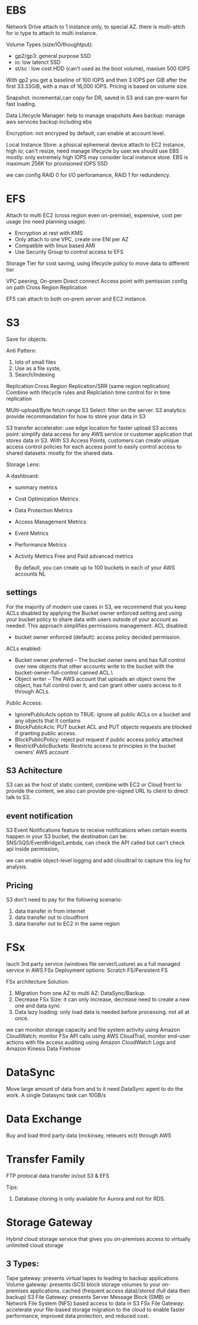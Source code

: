 # EBS

Network Drive attach to 1 instance only, to special AZ. there is multi-attch for io type to attach to multi instance.

Volume Types (size/IO/thoughtput):

- gp2/gp3: general purpose SSD
- io: low latenct SSD
- st/sc : low cost HDD (can't used as the boot volume), maxium 500 IOPS

With gp2 you get a baseline of 100 IOPS and then 3 IOPS per GiB after the first 33.33GiB, with a max of 16,000 IOPS. Pricing is based on volume size.

Snapshot: incremental,can copy for DR, saved in S3 and can pre-warm for fast loading.

Data Lifecycle Manager: help to manage snapshots
Aws backup: manage aws services backup including ebs

Encryption: not encryped by default, can enable at account level.

Local Instance Store: a phisical ephemeral device attach to EC2 instance, high io; can't resize, need manage lifecycle by user.we should use EBS mostly. only extremely high IOPS may consider local instance store. EBS is maximum 256K for provisioned IOPS SSD

we can config RAID 0 for I/O perforamance, RAID 1 for redundency.

# EFS

Attach to multi EC2 (cross region even on-premise), expensive, cost per usage (no need planning usage).

- Encryption at rest with KMS
- Only attach to one VPC, create one ENI per AZ
- Compatible with linux based AMI
- Use Security Group to control access to EFS

Storage Tier for cost saving, using lifecycle policy to move data to different tier

VPC peering, On-prem Direct connect
Access point with pemission config on path
Cross Region Replication

EFS can attach to both on-prem server and EC2 instance.

# S3

Save for objects.

Anti Pattern:

1. lots of small files
2. Use as a file syste,
3. Search/Indexing

Replication:Cross Region Replication/SRR (same region replication)
Combine with lifecycle rules and Replciation time control for in time replication

MUlti-upload/Byte fetch range
S3 Select: filter on the server.
S3 analytics: provide recommandation for how to store your data in S3

S3 transfer accelerator: use edge location for faster upload
S3 access point: simplify data access for any AWS service or customer application that stores data in S3. With S3 Access Points, customers can create unique access control policies for each access point to easily control access to shared datasets. mostly for the shared data.

Storage Lens:

A dashboard:

- summary metrics
- Cost Optimization Metrics
- Data Protection Metrics
- Access Management Metrics
- Event Metrics
- Performance Metrics
- Activity Metrics
  Free and Paid advanced metrics

  By default, you can create up to 100 buckets in each of your AWS accounts
  NL

## settings

For the majority of modern use cases in S3, we recommend that you keep ACLs disabled by applying the Bucket owner enforced setting and using your bucket policy to share data with users outside of your account as needed. This approach simplifies permissions management.
ACL disabled:

- bucket owner enforced (default): access policy decided permission.

ACLs enabled:

- Bucket owner preferred – The bucket owner owns and has full control over new objects that other accounts write to the bucket with the bucket-owner-full-control canned ACL.\
- Object writer – The AWS account that uploads an object owns the object, has full control over it, and can grant other users access to it through ACLs.

Public Access:

- IgnorePublicAcls option to TRUE: ignore all public ACLs on a bucket and any objects that it contains
- BlockPublicAcls: PUT bucket ACL and PUT objects requests are blocked if granting public access.
- BlockPublicPolicy: reject put request if public access policy attached
- RestrictPublicBuckets: Restricts access to principles in the bucket owners’ AWS account

## S3 Achitecture

S3 can as the host of static content, combine with EC2 or Cloud front to provide the content, we also can provide pre-signed URL to client to direct talk to S3.

## event notification

S3 Event Notifications feature to receive notifications when certain events happen in your S3 bucket, the destination can be: SNS/SQS/EventBridge/Lambda, can check the API called but can't check api inside permission,

we can enable object-level logging and add cloudtrail to capture this log for analysis.

## Pricing

S3 don't need to pay for the following scenario:

1. data transfer in from internet
2. data transfer out to cloudfront
3. data transfer out to EC2 in the same region

# FSx

lauch 3rd party service (windows file server/Lusture) as a full managed service in AWS
FSx Deployment options: Scratch FS/Persistent FS

FSx architecture Solution:

1. MIgration from one AZ to multi AZ: DataSync/Backup.
2. Decrease FSx Size: it can only increase, decrease need to create a new one and data sync
3. Data lazy loading: only load data is needed before processing. not all at once.

we can monitor storage capacity and file system activity using Amazon CloudWatch; monitor FSx API calls using AWS CloudTrail, monitor end-user actions with file access auditing using Amazon CloudWatch Logs and Amazon Kinesis Data Firehose

# DataSync

Move large amount of data from and to
it need DataSync agent to do the work.
A single Datasync task can 10GB/s

# Data Exchange

Buy and load third party data (mckinsey, reteuers ect) through AWS

# Transfer Family

FTP protocal data transfer in/out S3 & EFS

Tips:

1. Database cloning is only available for Aurora and not for RDS.

# Storage Gateway

Hybrid cloud storage service that gives you on-premises access to virtually unlimited cloud storage

## 3 Types:

Tape gateway: presents virtual tapes to leading to backup applications
Volume gateway: presents iSCSI block storage volumes to your on-premises applications. cached (frequent access data)/stored (full data then backup)
S3 File Gateway: presents Server Message Block (SMB) or Network File System (NFS) based access to data in S3
FSx File Gateway: accelerate your file-based storage migration to the cloud to enable faster performance, improved data protection, and reduced cost.
